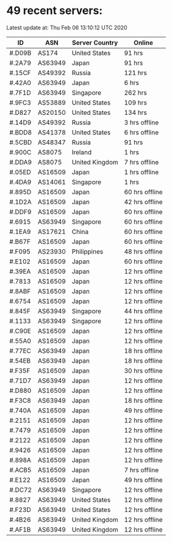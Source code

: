 # 49 recent servers:

Latest update at: Thu Feb 06 13:10:12 UTC 2020

| ID | ASN | Server Country | Online |
| -- | --- | -------------- | ------ |
| #.D09B | AS174 | United States | 91 hrs |
| #.2A79 | AS63949 | Japan | 91 hrs |
| #.15CF | AS49392 | Russia | 121 hrs |
| #.42A0 | AS63949 | Japan | 6 hrs |
| #.7F1D | AS63949 | Singapore | 262 hrs |
| #.9FC3 | AS53889 | United States | 109 hrs |
| #.D827 | AS20150 | United States | 134 hrs |
| #.14D9 | AS49392 | Russia | 3 hrs offline |
| #.BDD8 | AS41378 | United States | 6 hrs offline |
| #.5CBD | AS48347 | Russia | 91 hrs |
| #.900C | AS8075 | Ireland | 1 hrs |
| #.DDA9 | AS8075 | United Kingdom | 7 hrs offline |
| #.05ED | AS16509 | Japan | 1 hrs offline |
| #.4DA9 | AS14061 | Singapore | 1 hrs |
| #.895D | AS16509 | Japan | 60 hrs offline |
| #.1D2A | AS16509 | Japan | 42 hrs offline |
| #.DDF9 | AS16509 | Japan | 60 hrs offline |
| #.6915 | AS63949 | Singapore | 60 hrs offline |
| #.1EA9 | AS17621 | China | 60 hrs offline |
| #.B67F | AS16509 | Japan | 60 hrs offline |
| #.F095 | AS23930 | Philippines | 48 hrs offline |
| #.E102 | AS16509 | Japan | 60 hrs offline |
| #.39EA | AS16509 | Japan | 12 hrs offline |
| #.7813 | AS16509 | Japan | 12 hrs offline |
| #.8ABF | AS16509 | Japan | 12 hrs offline |
| #.6754 | AS16509 | Japan | 12 hrs offline |
| #.845F | AS63949 | Singapore | 44 hrs offline |
| #.1133 | AS63949 | Singapore | 12 hrs offline |
| #.C90E | AS16509 | Japan | 12 hrs offline |
| #.55A0 | AS16509 | Japan | 12 hrs offline |
| #.77EC | AS63949 | Japan | 18 hrs offline |
| #.54EB | AS63949 | Japan | 18 hrs offline |
| #.F35F | AS16509 | Japan | 30 hrs offline |
| #.71D7 | AS63949 | Japan | 12 hrs offline |
| #.D880 | AS16509 | Japan | 12 hrs offline |
| #.F3C8 | AS63949 | Japan | 18 hrs offline |
| #.740A | AS16509 | Japan | 49 hrs offline |
| #.2151 | AS16509 | Japan | 12 hrs offline |
| #.7479 | AS16509 | Japan | 12 hrs offline |
| #.2122 | AS16509 | Japan | 12 hrs offline |
| #.9426 | AS16509 | Japan | 12 hrs offline |
| #.898A | AS16509 | Japan | 12 hrs offline |
| #.ACB5 | AS16509 | Japan | 7 hrs offline |
| #.E122 | AS16509 | Japan | 49 hrs offline |
| #.DC72 | AS63949 | Singapore | 12 hrs offline |
| #.8827 | AS63949 | United States | 12 hrs offline |
| #.F23D | AS63949 | United States | 12 hrs offline |
| #.4B26 | AS63949 | United Kingdom | 12 hrs offline |
| #.AF1B | AS63949 | United Kingdom | 12 hrs offline |

